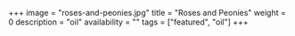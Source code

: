 +++
image = "roses-and-peonies.jpg"
title = "Roses and Peonies"
weight = 0
description = "oil"
availability = ""
tags = ["featured", "oil"]
+++
